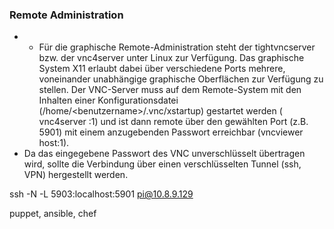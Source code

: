 ### Remote Administration

* * Für die graphische Remote-Administration steht der tightvncserver bzw. der vnc4server unter Linux zur Verfügung. Das graphische System X11 erlaubt dabei über verschiedene Ports mehrere, voneinander unabhängige graphische Oberflächen zur Verfügung zu stellen. Der VNC-Server muss auf dem Remote-System mit den Inhalten einer Konfigurationsdatei \(/home/&lt;benutzername&gt;/.vnc/xstartup\) gestartet werden \( vnc4server :1\) und ist dann remote über den gewählten Port \(z.B. 5901\) mit einem anzugebenden Passwort erreichbar \(vncviewer host:1\).
* Da das eingegebene Passwort des VNC unverschlüsselt übertragen wird, sollte die Verbindung über einen verschlüsselten Tunnel \(ssh, VPN\) hergestellt werden.

ssh -N -L 5903:localhost:5901 pi@10.8.9.129

puppet, ansible, chef

